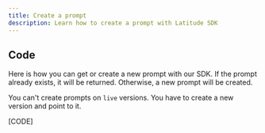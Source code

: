 ```yaml
---
title: Create a prompt
description: Learn how to create a prompt with Latitude SDK
---
```


## Code

Here is how you can get or create a new prompt with our SDK. If the prompt already exists, it will be returned. Otherwise, a new prompt will be created.

<Note>You can't create prompts on `live` versions. You have to create a new
version and point to it.</Note>

[CODE]
